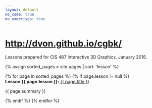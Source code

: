 ```yaml
---
layout: default
no_code: true
no_exercises: true
---
```


# http://dvon.github.io/cgbk/

Lessons prepared for CIS 487 Interactive 3D Graphics, January
2016.

{% assign sorted_pages = site.pages | sort: 'lesson' %}

<div>
{% for page in sorted_pages %}
{% if page.lesson != null %}

<div class="toc-link">
  <strong>Lesson {{ page.lesson }}:</strong>
  <a href="{{ site.baseurl }}{{ page.url }}">{{ page.title }}</a>
</div>
<p class="summary" markdown="1">{{ page.summary }}</p>

{% endif %}
{% endfor %}
</div>
